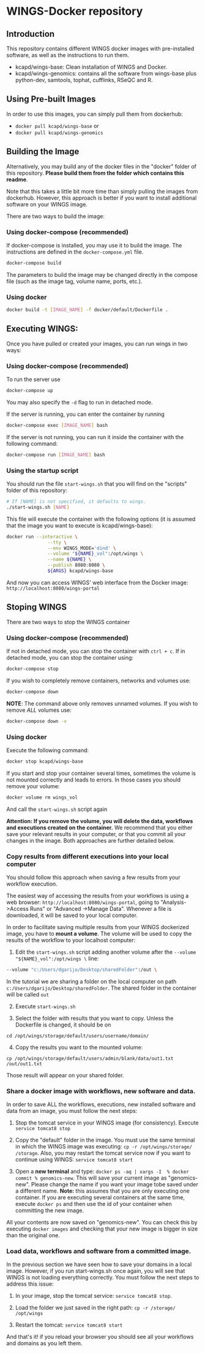 # WINGS-Docker repository
## Introduction
This repository contains different WINGS docker images with pre-installed software, as well as the instructions to run them.

* kcapd/wings-base: Clean installation of WINGS and Docker. 
* kcapd/wings-genomics: contains all the software from wings-base plus python-dev, samtools, tophat, cufflinks, RSeQC and R.

## Using Pre-built Images
In order to use this images, you can simply pull them from dockerhub: 

* ```docker pull kcapd/wings-base``` or 
* ```docker pull kcapd/wings-genomics```

## Building the Image
Alternatively, you may build any of the docker files in the "docker" folder of this repository. **Please build them from the folder which contains this readme**. 

Note that this takes a little bit more time than simply pulling the images from dockerhub. However, this approach is better if you want to install additional software on your WINGS image.

There are two ways to build the image:

### Using docker-compose (recommended)
If docker-compose is installed, you may use it to build the image. The instructions are defined in the `docker-compose.yml` file. 

```bash
docker-compose build
```

The parameters to build the image may be changed directly in the compose file (such as the image tag, volume name, ports, etc.).

### Using docker

```bash
docker build -t [IMAGE_NAME] -f docker/default/Dockerfile . 
```

## Executing WINGS:
Once you have pulled or created your images, you can run wings in two ways:

### Using docker-compose (recommended)
To run the server use

```bash
docker-compose up
```

You may also specify the `-d` flag to run in detached mode.

If the server is running, you can enter the container by running

```bash
docker-compose exec [IMAGE_NAME] bash
```

If the server is not running, you can run it inside the container with the following command:

```bash
docker-compose run [IMAGE_NAME] bash
```

### Using the startup script
You should run the file ```start-wings.sh``` that you will find on the "scripts" folder of this repository: 

```bash
# If [NAME] is not specified, it defaults to wings.
./start-wings.sh [NAME]
```

This file will execute the container with the following options (it is assumed that the image you want to execute is kcapd/wings-base):

```bash
docker run --interactive \
               --tty \
               --env WINGS_MODE='dind' \
               --volume "${NAME}_vol":/opt/wings \
               --name ${NAME} \
               --publish 8080:8080 \
               ${ARGS} kcapd/wings-base
```

And now you can access WINGS' web interface from the Docker image: ```http://localhost:8080/wings-portal```

## Stoping WINGS
There are two ways to stop the WINGS container

### Using docker-compose (recommended)
If not in detached mode, you can stop the container with `ctrl + c`. If in detached mode, you can stop the container using:

```bash
docker-compose stop
```

If you wish to completely remove containers, networks and volumes use:

```bash
docker-compose down
```

**NOTE**: The command above only removes unnamed volumes. If you wish to remove *ALL* volumes use:

```bash 
docker-compose down -v
```

### Using docker

Execute the following command:

```bash
docker stop kcapd/wings-base
```

If you start and stop your container several times, sometimes the volume is not mounted correctly and leads to errors. In those cases you should remove your volume: 

```bash
docker volume rm wings_vol
```
And call the ```start-wings.sh``` script again

**Attention: If you remove the volume, you will delete the data, workflows and executions created on the container.** We recommend that you either save your relevant results in your computer, or that you commit all your changes in the image. Both approaches are further detailed below.

### Copy results from different executions into your local computer

You should follow this approach when saving a few results from your workflow execution.

The easiest way of accessing the results from your workflows is using a web browser: ```http://localhost:8080/wings-portal```, going to "Analysis->Access Runs" or "Advanced ->Manage Data". Whenever a file is downloaded, it will be saved to your local computer.

In order to facilitate saving multiple results from your WINGS dockerized image, you have to **mount a volume**. The volume will be used to copy the results of the workflow to your localhost computer:

1.	Edit the ```start-wings.sh``` script adding another volume after the ```--volume "${NAME}_vol":/opt/wings \``` line: 

```bash
--volume "c:/Users/dgarijo/Desktop/sharedFolder":/out \
```
In the tutorial we are sharing a folder on the local computer on path ```c:/Users/dgarijo/Desktop/sharedFolder```. The shared folder in the container will be called ```out```

2. Execute ```start-wings.sh```

3. Select the folder with results that you want to copy. Unless the Dockerfile is changed, it should be on 
```
cd /opt/wings/storage/default/users/username/domain/
```
4. Copy the results you want to the mounted volume: 
```
cp /opt/wings/storage/default/users/admin/blank/data/out1.txt /out/out1.txt
```

Those result will appear on your shared folder.

### Share a docker image with workflows, new software and data.

In order to save ALL the workflows, executions, new installed software and data from an image, you must follow the next steps:

1. Stop the tomcat service in your WINGS image (for consistency). Execute ```service tomcat8 stop```

2. Copy the "default" folder in the image. You must use the same terminal in which the WINGS image was executing: ```cp -r /opt/wings/storage/ /storage```. Also, you may restart the tomcat service now if you want to continue using WINGS: ```service tomcat8 start```

3. Open a **new terminal** and type: ```docker ps -aq | xargs -I  % docker commit % genomics-new```. This will save your current image as "genomics-new". Please change the name if you want your image tobe saved under a different name. **Note:** this assumes that you are only executing one container. If you are executing several containers at the same time, execute ```docker ps``` and then use the id of your container when committing the new image.

All your contents are now saved on "genomics-new". You can check this by executing ```docker images``` and checking that your new image is bigger in size than the original one.

### Load data, workflows and software from a committed image.

In the previous section we have seen how to save your domains in a local image. However, if you run start-wings.sh once again, you will see that WINGS is not loading everything correctly. You must follow the next steps to address this issue:

1. In your image, stop the tomcat service: ```service tomcat8 stop```.

2. Load the folder we just saved in the right path: ```cp -r /storage/ /opt/wings```

3. Restart the tomcat: ```service tomcat8 start```

And that's it! if you reload your browser you should see all your workflows and domains as you left them.
